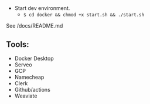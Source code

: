 ## 

- Start dev environment.
    - `$ cd docker && chmod +x start.sh && ./start.sh`

See /docs/README.md


## Tools:
- Docker Desktop
- Serveo
- GCP
- Namecheap
- Clerk
- Github/actions
- Weaviate

